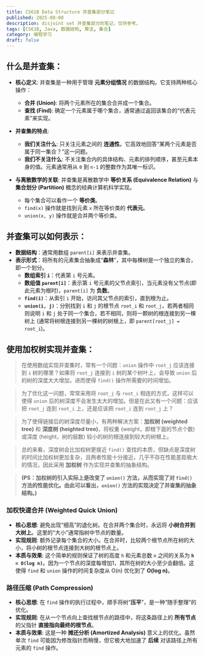 ```yaml
---
title: CS61B Data Structure 并查集部分笔记
published: 2025-08-08
description: disjoint set 并查集部分的笔记，仅供参考。
tags: [CS61B, Java, 数据结构, 算法, 集合]
category: 编程学习
draft: false
---
```


## **什么是并查集：**

* **核心定义**: 并查集是一种用于管理 **元素分组情况** 的数据结构。它支持两种核心操作：
  * **合并 (Union)**: 将两个元素所在的集合合并成一个集合。
  * **查找 (Find)**: 确定一个元素属于哪个集合，通常通过返回该集合的“代表元素”来实现。

* **并查集的特点**:
  * **我们关注什么**: 只关注元素之间的 **连通性**。它高效地回答“某两个元素是否属于同一集合？”这一问题。
  * **我们不关注什么**: 不关注集合内的具体结构、元素的排列顺序，甚至元素本身的值。元素通常用从 `0` 到 `n-1` 的整数作为其唯一标识。

* **与离散数学的关联**: 并查集是离散数学中 **等价关系 (Equivalence Relation)** 与 **集合划分 (Partition)** 概念的经典计算机科学实现。
  * 每个集合可以看作一个 **等价类**。
  * `find(x)` 操作就是找到元素 `x` 所在等价类的 **代表元**。
  * `union(x, y)` 操作就是合并两个等价类。

## **并查集可以如何表示：**

* **数据结构**：通常用数组 `parent[i]` 来表示并查集。
* **表示形式**：将所有的元素集合抽象成“**森林**”，其中每棵树是一个独立的集合，即一个划分。
  * **数组索引 `i`**：代表第 `i` 号元素。
  * **数组值 `parent[i]`**：表示第 `i` 号元素的父节点索引，当元素没有父节点(即此元素为根时)，`parent[i]` 为 **负数**。
  * **`find(i)`**：从索引 `i` 开始，访问其父节点的索引，直到根为止。
  * **`union(i, j)`**：分别找到 `i` 和 `j` 的根节点 `root_i` 和 `root_j`，若两者相同则说明 `i` 和 `j` 处于同一个集合，若不相同，则将一颗树的根连接到另一棵树上 (通常将树根连接到另一棵树的树根上，即 `parent[root_j] = root_i`)。

## **使用加权树实现并查集：**

> 在使用数组实现并查集时，常有一个问题：`union` 操作中 `root_j` 应该连接到 `i` 树的哪里？如果将 `root_j` 连接到 `i` 树的某个树叶上，会导致 `union` 后的树的深度大大增加，进而使得 `find()` 操作所需要的时间增加。

> 为了优化这一问题，常常采用将 `root_j` 与 `root_i` 相连的方式，这样可以使得 `union` 后的树深度不会发生太大的增加。但是在此又有一个问题：应该把 `root_j` 连到 `root_i` 上，还是应该把 `root_i` 连到 `root_j` 上？

> 为了使得链接后的树深度尽量小，有两种解决方案：**加权树 (weighted tree)** 和 **深度树 (heighted tree)**，将权重 (weight，即根下面的节点个数) 或深度 (height，树的层数) 较小的树的根连接到较大的树根上。

> 总的来看，深度树会比加权树更接近 `find()` 查找的本质，但缺点是深度树的时间比加权树更加复杂，且两者性能十分接近，几乎不存在性能差距极大的情况，因此采用 **加权树** 作为实现并查集的抽象结构。

> **(PS：加权树的引入实际上是改变了 `union()` 方法，从而实现了对 `find()` 方法的性能优化。由此可以看出，`union()` 方法的实现决定了并查集的抽象结构。)**

### **加权快速合并 (Weighted Quick Union)**

* **核心思想**: 避免出现“细高”的退化树。在合并两个集合时，永远将 **小树合并到大树上**。这里的“大小”通常指树中节点的数量。
* **实现规则**: 额外记录每个集合的大小。在合并时，比较两个根节点所在树的大小，将小树的根节点连接到大树的根节点上。
* **本质与效果**: 这个简单的规则保证了树的高度 `h` 和元素总数 `n` 之间的关系为 **`h = O(log n)`**。因为一个节点的深度每增加1，其所在树的大小至少会翻倍。这使得 `find` 和 `union` 操作的时间复杂度从 O(n) 优化到了 **O(log n)**。

### **路径压缩 (Path Compression)**

* **核心思想**: 在 `find` 操作的执行过程中，顺手将树“**压平**”，是一种“随手整理”的优化。
* **实现规则**: 在从一个节点向上查找根节点的路径中，将这条路径上的 **所有节点** 的父指针 **直接指向最终的根节点**。
* **本质与效果**: 这是一种 **摊还分析 (Amortized Analysis)** 意义上的优化。虽然单次 `find` 可能因为修改指针而稍慢，但它极大地加速了 **后续** 对该路径上所有元素的 `find` 操作。
